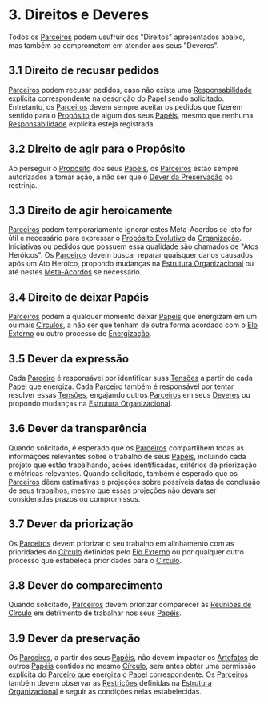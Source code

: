 # 3. <span id="direitos-e-deveres">Direitos e Deveres</span>

Todos os [Parceiros][parceiros] podem usufruir dos "Direitos" apresentados abaixo, mas também se comprometem em atender aos seus "Deveres".

## 3.1 <span id="direito-de-recusar-pedidos">Direito de recusar pedidos</span>

[Parceiros][parceiros] podem recusar pedidos, caso não exista uma [Responsabilidade][papeis] explícita correspondente na descrição do [Papel][papeis] sendo solicitado. Entretanto, os [Parceiros][parceiros] devem sempre aceitar os pedidos que fizerem sentido para o [Propósito][papeis] de algum dos seus [Papéis][papeis], mesmo que nenhuma [Responsabilidade][papeis] explícita esteja registrada.

## 3.2 <span id="direito-de-agir-para-o-proposito">Direito de agir para o Propósito</span>

Ao perseguir o [Propósito][papeis] dos seus [Papéis][papeis], os [Parceiros][parceiros] estão sempre autorizados a tomar ação, a não ser que o [Dever da Preservação][dever-da-preservacao] os restrinja.

## 3.3 <span id="direito-de-agir-heroicamente">Direito de agir heroicamente</span>

[Parceiros][parceiros] podem temporariamente ignorar estes Meta-Acordos se isto for útil e necessário para expressar o [Propósito Evolutivo][proposito-evolutivo] da [Organização][organizacao]. Iniciativas ou pedidos que possuem essa qualidade são chamados de "Atos Heróicos". Os [Parceiros][parceiros] devem buscar reparar quaisquer danos causados após um Ato Heróico, propondo mudanças na [Estrutura Organizacional][estrutura-organizacional] ou até nestes [Meta-Acordos][meta-acordos] se necessário.

## 3.4 <span id="direito-de-deixar-papeis">Direito de deixar Papéis</span>

[Parceiros][parceiros] podem a qualquer momento deixar [Papéis][papeis] que energizam em um ou mais [Círculos][circulos], a não ser que tenham de outra forma acordado com o [Elo Externo][elo-externo] ou outro processo de [Energização][energizacao].

## 3.5 <span id="dever-da-expressao">Dever da expressão</span>

Cada [Parceiro][parceiros] é responsável por identificar suas [Tensões][tensoes] a partir de cada [Papel][papeis] que energiza. Cada [Parceiro][parceiros] também é responsável por tentar resolver essas [Tensões][tensoes], engajando outros [Parceiros][parceiros] em seus [Deveres][direitos-e-deveres] ou propondo mudanças na [Estrutura Organizacional][estrutura-organizacional].

## 3.6 <span id="dever-da-transparencia">Dever da transparência</span>

Quando solicitado, é esperado que os [Parceiros][parceiros] compartilhem todas as informações relevantes sobre o trabalho de seus [Papéis][papeis], incluindo cada projeto que estão trabalhando, ações identificadas, critérios de priorização e métricas relevantes. Quando solicitado, também é esperado que os [Parceiros][parceiros] dêem estimativas e projeções sobre possíveis datas de conclusão de seus trabalhos, mesmo que essas projeções não devam ser consideradas prazos ou compromissos.

## 3.7 <span id="dever-da-priorizacao">Dever da priorização</span>

Os [Parceiros][parceiros] devem priorizar o seu trabalho em alinhamento com as prioridades do [Círculo][circulos] definidas pelo [Elo Externo][elo-externo] ou por qualquer outro processo que estabeleça prioridades para o [Círculo][circulos].

## 3.8 <span id="dever-do-comparecimento">Dever do comparecimento</span>

Quando solicitado, [Parceiros][parceiros] devem priorizar comparecer às [Reuniões de Círculo][reunioes-de-circulo] em detrimento de trabalhar nos seus [Papéis][papeis].

## 3.9 <span id="dever-da-preservacao">Dever da preservação</span>

Os [Parceiros][parceiros], a partir dos seus [Papéis][papeis], não devem impactar os [Artefatos][papeis] de outros [Papéis][papeis] contidos no mesmo [Círculo][circulos], sem antes obter uma permissão explícita do [Parceiro][parceiros] que energiza o [Papel][papeis] correspondente. Os [Parceiros][parceiros] também devem observar as [Restrições][restricoes] definidas na [Estrutura Organizacional][estrutura-organizacional] e seguir as condições nelas estabelecidas.

<!-- Links -->
[meta-acordos]: README.md
[parceiros]: organizacao.md#parceiros
[tensoes]: organizacao.md#tensoes
[proposito-evolutivo]: organizacao.md#proposito-evolutivo
[organizacao]: organizacao.md
[direitos-e-deveres]: direitos-e-deveres.md
[dever-da-preservacao]: direitos-e-deveres.md\#dever-da-preservacao
[estrutura-organizacional]: estrutura-organizacional.md
[energizacao]: estrutura-organizacional.md#energizacao
[circulos]: estrutura-organizacional.md#circulos
[papeis]: estrutura-organizacional.md#papeis
[restricoes]: estrutura-organizacional.md#restricoes
[reunioes-de-circulo]: reunioes-de-circulo.md
[elo-externo]: papeis-essenciais.md#elo-externo
